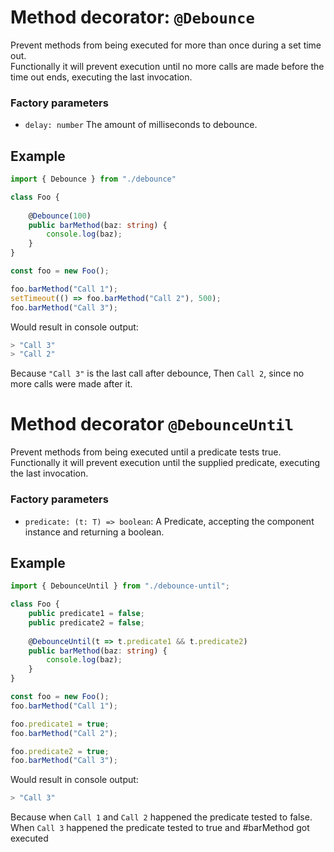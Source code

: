 # Method decorator: `@Debounce`

Prevent methods from being executed for more than once during a set time out.  
Functionally it will prevent execution until no more calls are made before the time out ends, executing the last invocation.

### Factory parameters
* `delay: number` The amount of milliseconds to debounce.

## Example
```typescript
import { Debounce } from "./debounce"

class Foo {
    
    @Debounce(100)
    public barMethod(baz: string) {
        console.log(baz);
    }
}

const foo = new Foo();

foo.barMethod("Call 1");
setTimeout(() => foo.barMethod("Call 2"), 500);
foo.barMethod("Call 3");
```

Would result in console output:
```a
> "Call 3"
> "Call 2"
```
Because `"Call 3"` is the last call after debounce, Then `Call 2`, since no more calls were made after it.

# Method decorator `@DebounceUntil`

Prevent methods from being executed until a predicate tests true.
Functionally it will prevent execution until the supplied predicate, executing the last invocation.

### Factory parameters
* `predicate: (t: T) => boolean`: A Predicate, accepting the component instance and returning a boolean.

## Example
```typescript
import { DebounceUntil } from "./debounce-until";

class Foo {
    public predicate1 = false;
    public predicate2 = false;
    
    @DebounceUntil(t => t.predicate1 && t.predicate2)
    public barMethod(baz: string) {
        console.log(baz);
    } 
}

const foo = new Foo();
foo.barMethod("Call 1");

foo.predicate1 = true;
foo.barMethod("Call 2");

foo.predicate2 = true;
foo.barMethod("Call 3");

```

Would result in console output:
```a
> "Call 3"
```
Because when `Call 1` and `Call 2` happened the predicate tested to false.
When `Call 3` happened the predicate tested to true and #barMethod got executed 

